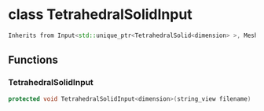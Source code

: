 # class TetrahedralSolidInput


```cpp
Inherits from Input<std::unique_ptr<TetrahedralSolid<dimension> >, MeshImpl>
```



## Functions

### TetrahedralSolidInput

```cpp
protected void TetrahedralSolidInput<dimension>(string_view filename)
```




